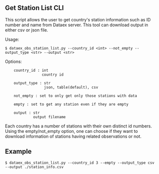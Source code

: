 ## Get Station List CLI

This script allows the user to get country's station information such as ID number and name from Dataex server. This tool can download output in either csv or json file.

Usage:
```
$ dataex_obs_station_list.py --country_id <int> --not_empty --output_type <str> --output <str>
```

Options:
```
    country_id : int
                 country id     

    output_type : str
                  json, table(default), csv    
                  
    not_empty : set to only get only those stations with data
    
    empty : set to get any station even if they are empty      

    output : str
             output filename

```

Each country has a number of stations with their own distinct id numbers. Using the empty/not_empty option, one can choose if they want to download information of stations having related observations or not. 


## Example
```
$ dataex_obs_station_list.py --country_id 3 --empty --output_type csv --output ./station_info.csv
```

